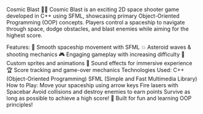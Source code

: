 Cosmic Blast 🚀🔥
Cosmic Blast is an exciting 2D space shooter game developed in C++ using SFML, showcasing primary Object-Oriented Programming (OOP) concepts. Players control a spaceship to navigate through space, dodge obstacles, and blast enemies while aiming for the highest score.

Features:
🚀 Smooth spaceship movement with SFML
💥 Asteroid waves & shooting mechanics
🎮 Engaging gameplay with increasing difficulty
🎨 Custom sprites and animations
🎵 Sound effects for immersive experience
🏆 Score tracking and game-over mechanics
Technologies Used:
C++ (Object-Oriented Programming)
SFML (Simple and Fast Multimedia Library)
How to Play:
Move your spaceship using arrow keys
Fire lasers with Spacebar
Avoid collisions and destroy enemies to earn points
Survive as long as possible to achieve a high score!
🔹 Built for fun and learning OOP principles!
